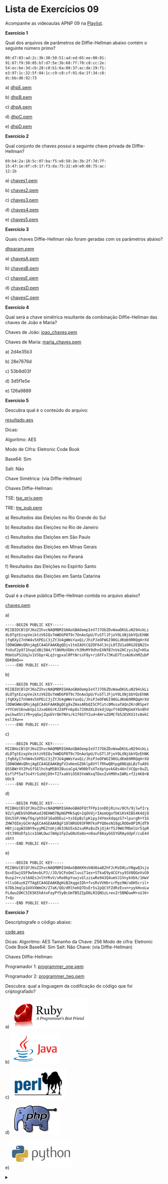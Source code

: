 # Lista de Exercícios 09

Acompanhe as videoaulas APNP 09 na [Playlist](https://www.youtube.com/playlist?list=PL4ySOdUYDU9AnsLbtvt7Mq3yBtnMT0Fog).

**Exercício 1**

Qual dos arquivos de parâmetros de Diffie-Hellman abaixo contém o seguinte número primo?

```
00:d7:83:ad:2c:3b:30:50:51:ad:ed:65:ee:00:01:
91:87:f9:50:05:b7:d7:5e:3b:68:7f:70:c8:cc:2e:
54:ec:be:3d:cb:28:c8:b1:6a:80:37:ac:de:19:f1:
e3:97:1c:32:5f:84:1c:c9:c8:cf:91:6a:1f:34:c8:
dc:bb:d6:92:73
```

a) [dhpE.pem](dhpE.pem)

b) [dhpB.pem](dhpB.pem)

c) [dhpA.pem](dhpA.pem)

d) [dhpC.pem](dhpC.pem) 

e) [dhpD.pem](dhpD.pem)

**Exercício 2**

Qual conjunto de chaves possui a seguinte chave privada de Diffie-Hellman?

```
69:b4:2a:18:5c:07:ba:f5:e8:58:3e:3b:2f:7d:7f:
15:47:1e:8f:c6:1f:f3:da:75:32:a9:e0:88:75:ac:
12:1b
```

a) [chaves1.pem](chaves1.pem)

b) [chaves2.pem](chaves2.pem)

c) [chaves3.pem](chaves3.pem)

d) [chaves4.pem](chaves4.pem)

e) [chaves5.pem](chaves5.pem) 

**Exercício 3**

Quais chaves Diffie-Hellman não foram geradas com os parâmetros abaixo?

[dhparam.pem](dhparam.pem)

a) [chavesA.pem](chavesA.pem)

b) [chavesB.pem](chavesB.pem)

c) [chavesE.pem](chavesE.pem)

d) [chavesD.pem](chavesD.pem)

e) [chavesC.pem](chavesC.pem)

**Exercício 4**

Qual será a chave simétrica resultante da combinação Diffie-Hellman das chaves de João e Maria?

Chaves de João: [joao_chaves.pem](joao_chaves.pem)

Chaves de Maria: [maria_chaves.pem](maria_chaves.pem)

a) 2d4e35b3

b) 28e7676d

c) 53b9d03f

d) 3d5f1e5e

e) 126a9889

**Exercício 5**

Descubra qual é o conteúdo do arquivo:

[resultado.aes](resultado.aes)

Dicas:

Algoritmo: AES

Modo de Cifra: Eletronic Code Book

Base64: Sim

Salt: Não

Chave Simétrica: (via Diffie-Hellman)

Chaves Diffie-Hellman:

TSE: [tse_priv.pem](tse_priv.pem) 

TRE: [tre_pub.pem](tre_pub.pem)

a) Resultados das Eleições no Rio Grande do Sul

b) Resultados das Eleições no Rio de Janeiro

c) Resultados das Eleições em São Paulo

d) Resultados das Eleições em Minas Gerais

e) Resultados das Eleições no Paraná

f) Resultados das Eleições no Espírito Santo

g) Resultados das Eleições em Santa Catarina

**Exercício 6**

Qual é a chave pública Diffie-Hellman contida no arquivo abaixo?

[chaves.pem](chaves.pem)

a)

```
-----BEGIN PUBLIC KEY-----
MIIBIDCBlQYJKoZIhvcNAQMBMIGHAoGBAOempIeV7J7ObZDvWawDKULuN294skLi
dLOTgtEzxpVeiktzV6IQv7mWDGP8T9c7OnAoSpU/FuSTlJFjoYOLXNjbbYQzEhNK
jfqRXyI7nhW4v5XPELC3jZYJU4gWWsYaxQi/JhiPJeOFWGI90GLdKmb9RRQqHrXU
lDDWGWWsQRnjAgECA4GFAAKBgQDjv1tmIAOtCQZOF64l3njL0TZU1a9RG2EQN25n
fnXuF2p971hxpCdBi5N4/YlNkMoVDHcrh3MnMY9dhnEXNfB7nVe2HCzys3qZ+HSa
MdeUsPS1UqJv1VSbpr4Lq3rgpxalRPtNrssF8y+ri6FFx73KuD7TzvAU6vhMZubP
QbKBmQ==
-----END PUBLIC KEY-----
```

b)

```
-----BEGIN PUBLIC KEY-----
MIIBIDCBlQYJKoZIhvcNAQMBMIGHAoGBAOempIeV7J7ObZDvWawDKULuN294skLi
dLOTgtEzxpVeiktzV6IQv7mWDGP8T9c7OnAoSpU/FuSTlJFjoYOLXNjbbYQzEhNK
jfqRXyI7nhW4v5XPELC3jZYJU4gWWsYaxQi/JhiPJeOFWGI90GLdKmb9RRQqHrXU
lDDWGWWsQRnjAgECA4GFAAKBgQCg8xZHasARbQISCPCutc0MxsafAQn2KrdRSpeY
+YYCmV16nwbVpi12xa66GrKJZ4PFn6p8s72XKdXLDskdjUqvft6QXMqGmXYbn8hV
pwikw45tiYR+yqGwjZqoEVr8H7NVs/k1f0SfY2ud+AHruZGMCfb52EVKX1tv8ekC
esl3Xw==
-----END PUBLIC KEY-----
```

c)

```
-----BEGIN PUBLIC KEY-----
MIIBHzCBlQYJKoZIhvcNAQMBMIGHAoGBAOempIeV7J7ObZDvWawDKULuN294skLi
dLOTgtEzxpVeiktzV6IQv7mWDGP8T9c7OnAoSpU/FuSTlJFjoYOLXNjbbYQzEhNK
jfqRXyI7nhW4v5XPELC3jZYJU4gWWsYaxQi/JhiPJeOFWGI90GLdKmb9RRQqHrXU
lDDWGWWsQRnjAgECA4GEAAKBgFV2xHenGZ0klp8VYlfRhwQBtpg8NEqbLBzTuA9S
Q5SBWrXY2PoSfSElhchqM5BV2BusaCg4/W90bTxXTeXptpvkG8s46nlVCQpr8uZL
EsflPf5af3s4YrSiHdjD9+T27xa0ViO503YeWXxqTDexZvhM9hxIWRL+f2z4K8+B
UOc9
-----END PUBLIC KEY-----
```

d)

```
-----BEGIN PUBLIC KEY-----
MIIBHzCBlQYJKoZIhvcNAQMBMIGHAoGBAOFQtTFPp1nnDDjRinv/0Ch/9jlwfIry
9ZzlyWEbShOReKadJ9EHWO7BpNGPMkSqQ+2qOVdjrIAomUgofbKiKV4IBS4K4djQ
EHi5SP/HWyT6q/ph5GF16aODEui+tsSEpBzlpKipyJ4YmxXdqqzS7+lpurgR+Y1G
ZHW7OImjGCHrAgECA4GEAAKBgF1OlNRGO93FRM7kxPYQOesN18gLROOe0P1MjdT9
HBtjcqyW2GNY9xyyMEZtmhjd6336U5xb2suRRsBxZkjOjArfSJ9WU7MbmlUr51pR
rEt390oDfp1cx1GWLOwzlN4p1FpIwGNzOa8o+n0auF8AayGG5YGRAyddpF/cuE44
xbtt
-----END PUBLIC KEY-----
```

e)

```
-----BEGIN PUBLIC KEY-----
MIIBHzCBlQYJKoZIhvcNAQMBMIGHAoGBAKKHskNU0aaB2hFJcMzD0LuYNgwQ3sjo
QsvESwjG5F9w5mvbLPJ//JO/bCFoOmCluuiT1ex+STkaE9y4CGYsy93X0QGeXsG9
0uspJ++/el6AEsJnlhYRvV/xRo0kpYuwjvGlzziwRe943Q4umVJ1VnykXbk/1HwV
+llsG6uzKZfTAgECA4GEAAKBgHiB2kqgeIDh+fvsRsVVHb+irPpz9W/oDH5cril+
67DbJmqlp1UXVXWmCK/Z7aK/QO/dRlhekQ7DsEr5s2pQCtFZdRzEvxn+yykHvoLw
FLdwu2OKC5IK5K5hAtoFayPY5yBcUmTB5ZIpD6LRIQNSzL+evZr5BNDaeM+sUJ6+
7+Qc
-----END PUBLIC KEY-----
```

**Exercício 7**

Descriptografe o código abaixo:

[code.aes](code.aes)

Dicas:
Algoritmo: AES
Tamanho da Chave: 256
Modo de cifra: Eletronic Code Book
Base64: Sim
Salt: Não
Chave: (via Diffie-Hellman)

Chaves Diffie-Hellman:

Programador 1: [programmer_one.pem](programmer_one.pem)

Programador 2: [programmer_two.pem](programmer_two.pem)

Descubra: qual a linguagem da codificação do código que foi criptografado?

a) ![](ruby.jpg)

b) ![](java.jpg)

c) ![](perl.jpg)

d) ![](php.jpg)

e) ![](python.jpg)

<details><summary></summary>

Respostas:

1 - b)

2 - c)

3 - d)

4 - e)

5 - g)

6 - e)

7 - c)
</details>


